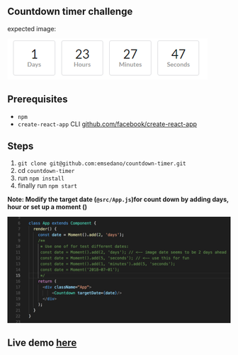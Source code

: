 ## Countdown timer challenge

expected image: 

![expected-image](https://raw.githubusercontent.com/emsedano/countdown-timer/master/doc/countdown-image-expected.png)
## Prerequisites
 - `npm`
 - `create-react-app` CLI [github.com/facebook/create-react-app](https://github.com/facebook/create-react-app)
## Steps
1. `git clone git@github.com:emsedano/countdown-timer.git`
2. cd `countdown-timer`
3. run `npm install`
4. finally run `npm start`

**Note: Modify the target date (`@src/App.js`)for count down by adding days, hour or set up a moment ()**

![playground](https://raw.githubusercontent.com/emsedano/countdown-timer/master/doc/Screen%20Shot%202018-06-19%20at%2012.32.47%20AM.png)

## Live demo [here](https://emsedano.github.io/countdown-timer/)

